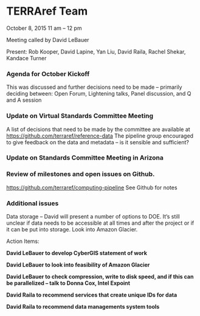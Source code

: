 # TERRAref Team

October 8, 2015
11 am – 12 pm

Meeting called by David LeBauer

Present:	Rob Kooper, David Lapine, Yan Liu, David Raila, Rachel Shekar, Kandace Turner

### Agenda for October Kickoff
This was discussed and further decisions need to be made – primarily deciding between: Open Forum, Lightening talks, Panel discussion, and Q and A session

### Update on Virtual Standards Committee Meeting
A list of decisions that need to be made by the committee are available at https://github.com/terraref/reference-data The pipeline group encouraged to give feedback on the data and metadata – is it sensible and sufficient?

### Update on Standards Committee Meeting in Arizona

### Review of milestones and open issues on Github.  
https://github.com/terraref/computing-pipeline 
See Github for notes

### Additional issues
Data storage – David will present a number of options to DOE.  It’s still unclear if data needs to be accessible at all times and after the project or if it can be put into storage.  Look into Amazon Glacier.

Action Items:

**David LeBauer to develop CyberGIS statement of work**

**David LeBauer to look into feasibility of Amazon Glacier**

**David LeBauer to check compression, write to disk speed, and if this can be parallelized – talk to Donna Cox, Intel Expoint**

**David Raila to recommend services that create unique IDs for data**

**David Raila to recommend data managements system tools**
